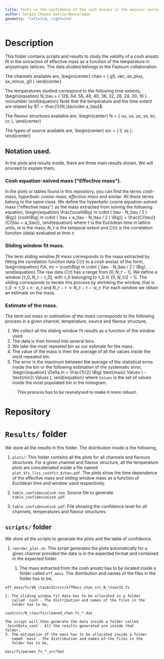 ```yaml
---
title: Tests on the confidence of the cosh ansatz in the mesonic sector
author: Sergio Chaves García-Mascaraque
geometry: "left=3cm, right=3cm"
---
```


# Description

This folder contains scripts and results to study the validity of a
cosh ansatz fit in the extraction of effective mass as a function of
the temperature in anysotropic lattices. The data studied belongs to
the Fastsum collaboration. 

The channels available are,
\begin{center}
    chan = \{ g5, vec, ax\_plus, ax\_minus, g0 \}
\end{center}

The temperatures studied correspond to the following time extents,
\begin{equation}
    N\_\tau = \{ 128, 64, 56, 48, 40, 36, 32, 28, 24, 20, 16 \}.
    \nonumber
\end{equation}
Note that the temperature and the time extent are related by $T =
\frac{1}{N_\tau\cdot a_\tau}$.

The flavour structures available are,
\begin{center}
    fs = \{ uu, us, uc, ss, sc, cc \}.
\end{center}

The types of source available are,
\begin{center}
    src = \{ ll, ss \}.
\end{center}

## Notation used.
In the plots and results inside, there are three main results shown.
We will proceed to explain them,

### Cosh equation-solved mass ("Effective mass").
In the plots or tables found in this repository, you can find the
terms _cosh-mass_, _hyperbolic cosine mass_, _effective mass_ and
similar. All these terms belong to the same class. We define the
hyperbolic cosine equation-solved mass ("effective mass") as the mass
extracted from solving the following equation,
\begin{equation}
    \frac{\cosh\Big( m \cdot ( \tau - N_\tau / 2 ) \Big)}
         {cosh\Big( m \cdot ( \tau + a_\tau - N_\tau / 2 ) \Big)} =
    \frac{C(\tau)}{C(\tau + a_\tau)},
\end{equation}
where $\tau$ is the Euclidean time in lattice units, $m$ is the mass,
$N\_\tau$ is the temporal extent and $C(\tau)$ is the correlation
function (data) evaluated at time $\tau$. 

### Sliding window fit mass.
The term _sliding window fit mass_ corresponds to the mass extracted
by fitting the correlation function data $C(\tau)$ to a _cosh_ anstaz
of the form,
\begin{equation}
    f(A, m) = \cosh\Big( m \cdot ( \tau - N_\tau / 2 ) \Big).
\end{equation}
The raw data $C(\tau)$ has a range from $[0,N\_\tau-1]$. We define a
window $[\tau\_0,N\_\tau-\tau\_0]$, with $\tau\_0$ belonging to
$\tau\_0 \in [0, N\_\tau/2 -1]$. The _sliding_ corresponds to iterate
this process by shrinking the window, that is $\tau\_0 \to \tau\_0 +
n \cdot a\_\tau$ and $N\_\tau - \tau \to N\_\tau - \tau - \cdot
a\_\tau$. For each window we obtain an estimate on the mass.

### Estimate of the mass.
The term _est mass_ or _estimation of the mass_ corresponds to the
following process in a given channel, temperature, source and flavour
structure,

1. We collect all the sliding window fit results as a function of the
   window used.
2. The data is then binned into several bins.
3. We take the most repeated bin as our estimate for the mass.
4. The value of the mass is then the average of all the values inside
   the most repeated bin.
5. The error is the maximum between the average of the statistical
   erros inside the bin or the following estimation of the systematic
   error,
\begin{equation}
    \Delta\,m = \frac{1}{2} \Big[ \text{max}( Values ) - \text{min}(
    Values ),
\end{equation}
    where `Values` is the set of values inside the most populated bin
    in the histogram.

> **This process has to be reanalysed to make it more robust.**

# Repository

# `Results/` folder
We store all the results in this folder. The distribution inside is
the following,

1. `plots/`: This folder contains all the plots for all channels and
   flavours structures. For a given channel and flavour structure,
   all the temperature plots are concatenated inside a file named
   `plot_$fs_llss_coshfit_$chan.pdf`. The plots show the time
   dependence of the effective mass and sliding window mass as a
   function of Euclidean time and window used respectively.

2. `table_confidenceCosh.tex`: Source file to generate
   `table_confidenceCosh.pdf`

3. `table_confidenceCosh.pdf`: File showing the confidence level for
   all channels, temperatures and flavour structures.

## `scripts/` folder
We store all the scripts to generate the plots and the table of
confidence. 

1. `reorder_plot.sh`: This script generates the plots automatically
   for a given channel provided the data is in the expected format
   and contained in the expected folder.

    1. The mass extracted from the cosh ansatz has to be located
        inside a folder called `eff_mass`. The distribution and names
        of the files in the folder has to be,
```
eff_mass/fs/$N_\tau$x32/src/effMass_chan_src_N_\taux32.fs
```
    2. The sliding window fit data has to be allocated in a folder
       called `cosh`. The distribution and names of the files in the
       folder has to be,
```
cosh/src/N_\tau/fs/cleaned_chan.fs_*.dat
```
    The script will then generate the data inside a folder called 
    `JointData_cosh`. All the results generated are inside that
    folder.
    3. The estimation of the mass has to be allocated inside a folder
       named `mass`. The distribution and names of the files in the
       folder has to be,
```
mass/fs/params_fs_*_src*dat
```

